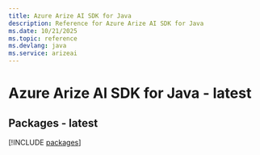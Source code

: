 ```yaml
---
title: Azure Arize AI SDK for Java
description: Reference for Azure Arize AI SDK for Java
ms.date: 10/21/2025
ms.topic: reference
ms.devlang: java
ms.service: arizeai
---
```

# Azure Arize AI SDK for Java - latest
## Packages - latest
[!INCLUDE [packages](arize-ai-index.md)]